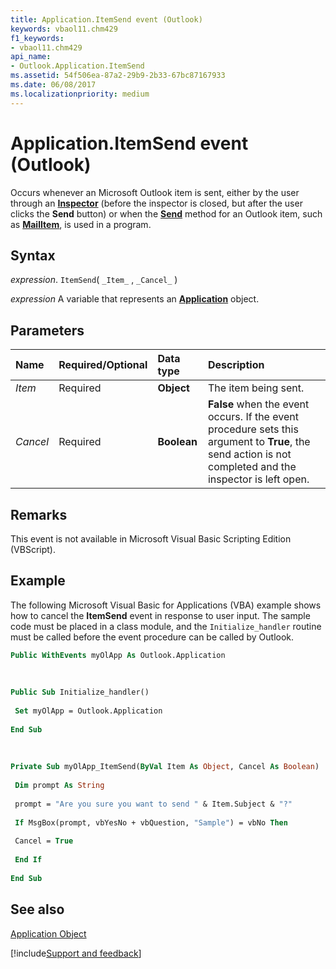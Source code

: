 ```yaml
---
title: Application.ItemSend event (Outlook)
keywords: vbaol11.chm429
f1_keywords:
- vbaol11.chm429
api_name:
- Outlook.Application.ItemSend
ms.assetid: 54f506ea-87a2-29b9-2b33-67bc87167933
ms.date: 06/08/2017
ms.localizationpriority: medium
---
```



# Application.ItemSend event (Outlook)

Occurs whenever an Microsoft Outlook item is sent, either by the user through an **[Inspector](Outlook.Inspector.md)** (before the inspector is closed, but after the user clicks the **Send** button) or when the **[Send](Outlook.MailItem.Send(method).md)** method for an Outlook item, such as **[MailItem](Outlook.MailItem.md)**, is used in a program.


## Syntax

_expression_. `ItemSend`( `_Item_` , `_Cancel_` )

_expression_ A variable that represents an **[Application](Outlook.Application.md)** object.


## Parameters



|Name|Required/Optional|Data type|Description|
|:-----|:-----|:-----|:-----|
| _Item_|Required| **Object**|The item being sent.|
| _Cancel_|Required| **Boolean**| **False** when the event occurs. If the event procedure sets this argument to **True**, the send action is not completed and the inspector is left open.|

## Remarks

This event is not available in Microsoft Visual Basic Scripting Edition (VBScript).


## Example

The following Microsoft Visual Basic for Applications (VBA) example shows how to cancel the **ItemSend** event in response to user input. The sample code must be placed in a class module, and the `Initialize_handler` routine must be called before the event procedure can be called by Outlook.


```vb
Public WithEvents myOlApp As Outlook.Application 
 
 
 
Public Sub Initialize_handler() 
 
 Set myOlApp = Outlook.Application 
 
End Sub 
 
 
 
Private Sub myOlApp_ItemSend(ByVal Item As Object, Cancel As Boolean) 
 
 Dim prompt As String 
 
 prompt = "Are you sure you want to send " & Item.Subject & "?" 
 
 If MsgBox(prompt, vbYesNo + vbQuestion, "Sample") = vbNo Then 
 
 Cancel = True 
 
 End If 
 
End Sub
```


## See also


[Application Object](Outlook.Application.md)

[!include[Support and feedback](~/includes/feedback-boilerplate.md)]
